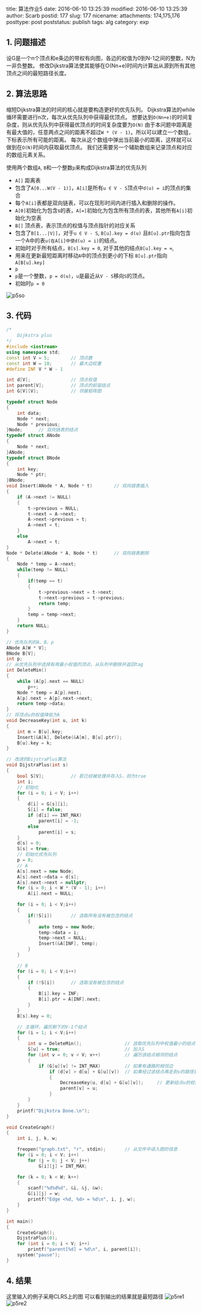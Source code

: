 title: 算法作业5
date: 2016-06-10 13:25:39
modified: 2016-06-10 13:25:39
author: Scarb
postid: 177
slug: 177
nicename: 
attachments: 174,175,176
posttype: post
poststatus: publish
tags: alg
category: exp

## 1. 问题描述
设G是一个n个顶点和e条边的带权有向图，各边的权值为0到N-1之间的整数，N为一非负整数。
修改Dijkstra算法使其能够在O(Nn+e)时间内计算出从源到所有其他顶点之间的最短路径长度。

## 2. 算法思路
缩短Dijkstra算法的时间的核心就是要构造更好的优先队列。
Dijkstra算法的while循环需要进行n次，每次从优先队列中获得最优顶点。
想要达到`O(Nn+e)`的时间复杂度，则从优先队列中获得最优顶点的时间复杂度要为`O(N)`
由于本问题中距离是有最大值的，任意两点之间的距离不超过`W * (V - 1)`。所以可以建立一个数组，下标表示所有可能的距离。
每次从这个数组中弹出当前最小的距离，这样就可以做到在`O(N)`时间内获取最优顶点。
我们还需要另一个辅助数组来记录顶点和对应的数组元素关系。

使用两个数组`A`, `B`和一个整数`p`来构成Dijkstra算法的优先队列
 - `A[]` 距离表
  - 包含了`A[0...W(V - 1)]`，`A[i]`是所有`u ∈ V - S`顶点中`d(u) = i`的顶点的集合
  - 每个`A[i]`表都是双向链表，可以在现形时间内进行插入和删除的操作。
  - `A[0]`初始化为包含s的表，`A[∞]`初始化为包含所有顶点的表，其他所有`A[i]`初始化为空表
 - `B[]` 顶点表，表示顶点的权值与顶点指针的对应关系
  - 包含了`B[1...|V|]`，对于`u ∈ V - S`, `B[u].key = d(u)` 且`B[u].ptr`指向包含一个A中的表`u(在A[i]中使d(u) = i)`的结点。
  - 初始时对于所有结点，`B[s].key = 0`, 对于其他的结点`B[u].key = ∞`,
  - 用来在更新最短距离时移动`A`中的顶点到更小的下标
  `B[u].ptr`指向`A[B[u].key]`
 - `p`
  - `p`是一个整数，`p = d(u)`，`u`是最近从`V - S`移向`S`的顶点。
  - 初始时`p = 0`
  
 ![p5so][img0]
 
## 3. 代码
```C++
/*
	Dijkstra plus
*/
#include <iostream>
using namespace std;
const int V = 5;		// 顶点数
const int W = 10;		// 最大边权重
#define INF V * W - 1 

int d[V];				// 顶点权值
int parent[V];			// 顶点的前驱结点
int G[V][V];			// 邻接矩阵图

typedef struct Node
{
	int data;
	Node * next;
	Node * previous;
}Node;		// 双向链表的结点
typedef struct ANode
{
	Node * next;
}ANode;
typedef struct BNode
{
	int key;
	Node * ptr;
}BNode;
void Insert(ANode * A, Node * t)		// 双向链表插入
{
	if (A->next != NULL)
	{
		t->previous = NULL;
		t->next = A->next;
		A->next->previous = t;
		A->next = t;
	}
	else
		A->next = t;
}
Node * Delete(ANode * A, Node * t)		// 双向链表删除
{
	Node * temp = A->next;
	while(temp != NULL)
	{
		if(temp == t)
		{
			t->previous->next = t->next;
			t->next->previous = t->previous;
			return temp;
		}
		temp = temp->next;
	}
	return NULL;
}

// 优先队列的A、B、p
ANode A[W * V];
BNode B[V];
int p;
// 从优先队列中选择有用最小权值的顶点，从队列中删除并返回tag
int DeleteMin()
{
	while (A[p].next == NULL)
		p++;
	Node * temp = A[p].next;
	A[p].next = A[p].next->next;
	return temp->data;
}
// 将顶点u的权值降低为k
void DecreaseKey(int u, int k)
{
	int m = B[u].key;
	Insert(&A[k], Delete(&A[m], B[u].ptr));
	B[u].key = k;
}

// 改进的DijstraPlus算法
void DijstraPlus(int s)
{
	bool S[V];			// 若已经被处理并存入S，则为true
	int i;
	// 初始化
	for (i = 0; i < V; i++)
	{
		d[i] = G[s][i];
		S[i] = false;
		if (d[i] == INT_MAX)
			parent[i] = -1;
		else
			parent[i] = s;
	}
	d[s] = 0;
	S[s] = true;
	// 初始化优先队列
	p = 0;
	// A
	A[s].next = new Node;
	A[s].next->data = d[s];
	A[s].next->next = nullptr;
	for (i = 0; i < W * (V - 1); i++)
		A[i].next = NULL;

	for (i = 0; i < V;i++)
	{
		if(!S[i])		// 选取所有没有被包含的结点
		{
			auto temp = new Node;
			temp->data = i;
			temp->next = NULL;
			Insert(&A[INF], temp);
		}
	}

	// B
	for (i = 0; i < V;i++)
	{
		if (!S[i])		// 选取没有被包含的结点
		{
			B[i].key = INF;
			B[i].ptr = A[INF].next;
		}
	}
	B[s].key = 0;

	// 主循环，遍历剩下的V-1个结点
	for (i = 1; i < V;i++)
	{
		int u = DeleteMin();				// 选取优先队列中权值最小的结点
		S[u] = true;						// 加入S
		for (int v = 0; v < V; v++)			// 遍历该结点相邻的结点
		{
			if (G[u][v] != INT_MAX)			// 如果有通路的相邻边
				if (d[v] > d[u] + G[u][v])	// 如果经过该结点再走到v的路径更短
				{
					DecreaseKey(u, d[u] + G[u][v]);		// 更新结点u的权值
					parent[v] = u;
				}
		}
	}
	printf("Dijkstra Done.\n");
}

void CreateGraph()
{
	int i, j, k, w;

	freopen("graph.txt", "r", stdin);		// 从文件中读入图的信息
	for (i = 0; i < V; i++)
		for (j = 0; j < V; j++)
			G[i][j] = INT_MAX;

	for (k = 0; k < W; k++)
	{
		scanf("%d%d%d", &i, &j, &w);
		G[i][j] = w;
		printf("Edge <%d, %d> = %d\n", i, j, w);
	}
}

int main()
{
	CreateGraph();
	DijstraPlus(0);
	for (int i = 0; i < V; i++)
		printf("parent[%d] = %d\n", i, parent[i]);
	system("pause");
}
```

## 4. 结果
这里输入的例子采用CLRS上的图
可以看到输出的结果就是最短路径
![p5re1][img1]
![p5re2][img2]

[img0]:http://114.215.140.250/wp-content/uploads/2016/06/p5so.png
[img1]:http://114.215.140.250/wp-content/uploads/2016/06/p5re1.png
[img2]:http://114.215.140.250/wp-content/uploads/2016/06/p5re2.png
